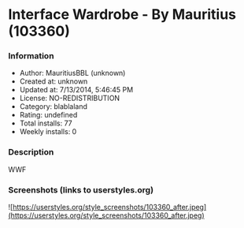 # Interface Wardrobe - By Mauritius (103360)

### Information
- Author: MauritiusBBL (unknown)
- Created at: unknown
- Updated at: 7/13/2014, 5:46:45 PM
- License: NO-REDISTRIBUTION
- Category: blablaland
- Rating: undefined
- Total installs: 77
- Weekly installs: 0


### Description
WWF


### Screenshots (links to userstyles.org)
![https://userstyles.org/style_screenshots/103360_after.jpeg](https://userstyles.org/style_screenshots/103360_after.jpeg)


